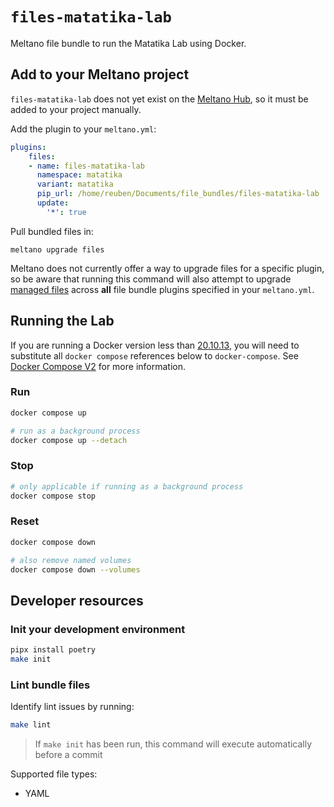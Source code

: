 # `files-matatika-lab`

Meltano file bundle to run the Matatika Lab using Docker.

## Add to your Meltano project
`files-matatika-lab` does not yet exist on the [Meltano Hub](https://hub.meltano.com/files/), so it must be added to your project manually.

Add the plugin to your `meltano.yml`:

```yml
plugins:
    files:
    - name: files-matatika-lab
      namespace: matatika
      variant: matatika
      pip_url: /home/reuben/Documents/file_bundles/files-matatika-lab
      update:
        '*': true
```

Pull bundled files in:

```
meltano upgrade files
```

Meltano does not currently offer a way to upgrade files for a specific plugin, so be aware that running this command will also attempt to upgrade [managed files](https://docs.meltano.com/concepts/plugins#update-extra) across **all** file bundle plugins specified in your `meltano.yml`.

## Running the Lab
If you are running a Docker version less than [20.10.13](https://docs.docker.com/engine/release-notes/#201013), you will need to substitute all `docker compose` references below to `docker-compose`. See [Docker Compose V2](https://docs.docker.com/compose/compose-v2/) for more information.

### Run
```sh
docker compose up

# run as a background process
docker compose up --detach
```

### Stop
```sh
# only applicable if running as a background process
docker compose stop
```

### Reset
```sh
docker compose down

# also remove named volumes
docker compose down --volumes
```

## Developer resources

### Init your development environment
```bash
pipx install poetry
make init
```

### Lint bundle files
Identify lint issues by running:

```bash
make lint
```

> If `make init` has been run, this command will execute automatically before a commit

Supported file types:
  - YAML
